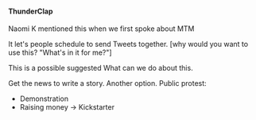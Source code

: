 #### ThunderClap

Naomi K mentioned this when we first spoke about MTM

It let's people schedule to send Tweets together. [why would you want to use this? "What's in it for me?"]

This is a possible suggested What can we do about this. 

Get the news to write a story. Another option. Public protest:
* Demonstration
* Raising money -> Kickstarter
